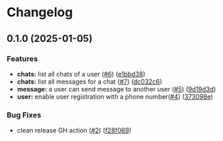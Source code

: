 # Changelog

## 0.1.0 (2025-01-05)


### Features

* **chats:** list all chats of a user ([#6](https://github.com/jbdoumenjou/mychat/issues/6)) ([e1bbd38](https://github.com/jbdoumenjou/mychat/commit/e1bbd381b374644338026b22cc18f78c8d3082bd))
* **chats:** list all messages for a chat ([#7](https://github.com/jbdoumenjou/mychat/issues/7)) ([dc032c6](https://github.com/jbdoumenjou/mychat/commit/dc032c670b823c04998e50fc98c4ba83f5f63700))
* **message:** a user can send message to another user ([#5](https://github.com/jbdoumenjou/mychat/issues/5)) ([9d19d3d](https://github.com/jbdoumenjou/mychat/commit/9d19d3d7a89f9bc76b10f8a66ed3f8d5d2d4af97))
* **user:** enable user registration with a phone number([#4](https://github.com/jbdoumenjou/mychat/issues/4)) ([373098e](https://github.com/jbdoumenjou/mychat/commit/373098e2e9f1937306a35c0522e733f0db85f835))


### Bug Fixes

* clean release GH action ([#2](https://github.com/jbdoumenjou/mychat/issues/2)) ([f28f069](https://github.com/jbdoumenjou/mychat/commit/f28f069cf24cf5cb29fd5eb3b72a86881b4ff37c))
